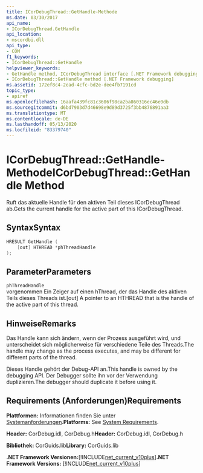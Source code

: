 ```yaml
---
title: ICorDebugThread::GetHandle-Methode
ms.date: 03/30/2017
api_name:
- ICorDebugThread.GetHandle
api_location:
- mscordbi.dll
api_type:
- COM
f1_keywords:
- ICorDebugThread::GetHandle
helpviewer_keywords:
- GetHandle method, ICorDebugThread interface [.NET Framework debugging]
- ICorDebugThread::GetHandle method [.NET Framework debugging]
ms.assetid: 172ef8c4-2ead-4cfc-bd2e-dee4fb7191cd
topic_type:
- apiref
ms.openlocfilehash: 16aafa439fc81c3606f98ca2ba860316ec46e0db
ms.sourcegitcommit: d6bd7903d7d46698e9d89d3725f3bb4876891aa3
ms.translationtype: MT
ms.contentlocale: de-DE
ms.lasthandoff: 05/13/2020
ms.locfileid: "83379740"
---
```

# <a name="icordebugthreadgethandle-method"></a><span data-ttu-id="9841c-102">ICorDebugThread::GetHandle-Methode</span><span class="sxs-lookup"><span data-stu-id="9841c-102">ICorDebugThread::GetHandle Method</span></span>
<span data-ttu-id="9841c-103">Ruft das aktuelle Handle für den aktiven Teil dieses ICorDebugThread ab.</span><span class="sxs-lookup"><span data-stu-id="9841c-103">Gets the current handle for the active part of this ICorDebugThread.</span></span>  
  
## <a name="syntax"></a><span data-ttu-id="9841c-104">Syntax</span><span class="sxs-lookup"><span data-stu-id="9841c-104">Syntax</span></span>  
  
```cpp  
HRESULT GetHandle (  
    [out] HTHREAD *phThreadHandle  
);  
```  
  
## <a name="parameters"></a><span data-ttu-id="9841c-105">Parameter</span><span class="sxs-lookup"><span data-stu-id="9841c-105">Parameters</span></span>  
 `phThreadHandle`  
 <span data-ttu-id="9841c-106">vorgenommen Ein Zeiger auf einen hThread, der das Handle des aktiven Teils dieses Threads ist.</span><span class="sxs-lookup"><span data-stu-id="9841c-106">[out] A pointer to an HTHREAD that is the handle of the active part of this thread.</span></span>  
  
## <a name="remarks"></a><span data-ttu-id="9841c-107">Hinweise</span><span class="sxs-lookup"><span data-stu-id="9841c-107">Remarks</span></span>  
 <span data-ttu-id="9841c-108">Das Handle kann sich ändern, wenn der Prozess ausgeführt wird, und unterscheidet sich möglicherweise für verschiedene Teile des Threads.</span><span class="sxs-lookup"><span data-stu-id="9841c-108">The handle may change as the process executes, and may be different for different parts of the thread.</span></span>  
  
 <span data-ttu-id="9841c-109">Dieses Handle gehört der Debug-API an.</span><span class="sxs-lookup"><span data-stu-id="9841c-109">This handle is owned by the debugging API.</span></span> <span data-ttu-id="9841c-110">Der Debugger sollte ihn vor der Verwendung duplizieren.</span><span class="sxs-lookup"><span data-stu-id="9841c-110">The debugger should duplicate it before using it.</span></span>  
  
## <a name="requirements"></a><span data-ttu-id="9841c-111">Requirements (Anforderungen)</span><span class="sxs-lookup"><span data-stu-id="9841c-111">Requirements</span></span>  
 <span data-ttu-id="9841c-112">**Plattformen:** Informationen finden Sie unter [Systemanforderungen](../../get-started/system-requirements.md).</span><span class="sxs-lookup"><span data-stu-id="9841c-112">**Platforms:** See [System Requirements](../../get-started/system-requirements.md).</span></span>  
  
 <span data-ttu-id="9841c-113">**Header:** CorDebug.idl, CorDebug.h</span><span class="sxs-lookup"><span data-stu-id="9841c-113">**Header:** CorDebug.idl, CorDebug.h</span></span>  
  
 <span data-ttu-id="9841c-114">**Bibliothek:** CorGuids.lib</span><span class="sxs-lookup"><span data-stu-id="9841c-114">**Library:** CorGuids.lib</span></span>  
  
 <span data-ttu-id="9841c-115">**.NET Framework Versionen:**[!INCLUDE[net_current_v10plus](../../../../includes/net-current-v10plus-md.md)]</span><span class="sxs-lookup"><span data-stu-id="9841c-115">**.NET Framework Versions:** [!INCLUDE[net_current_v10plus](../../../../includes/net-current-v10plus-md.md)]</span></span>
